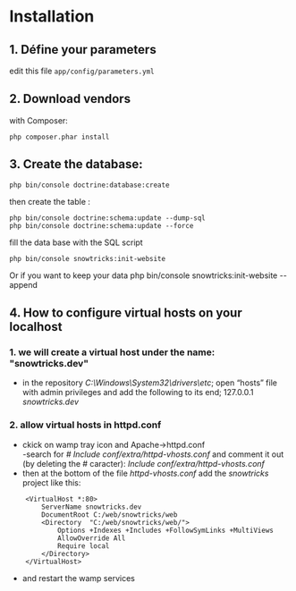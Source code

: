 # Installation
## 1. Défine your parameters
edit this file `app/config/parameters.yml`

## 2. Download vendors
with Composer:

    php composer.phar install

## 3. Create the database:

    php bin/console doctrine:database:create

then create the table :

    php bin/console doctrine:schema:update --dump-sql
    php bin/console doctrine:schema:update --force

fill the data base with the SQL script

    php bin/console snowtricks:init-website
Or if you want to keep your data
    php bin/console snowtricks:init-website --append

## 4. How to configure virtual hosts on your localhost
### 1. we will create a virtual host under the name: "snowtricks.dev"
- in the repository *C:\Windows\System32\drivers\etc*; open “hosts” file with admin privileges and add the following to its end;
127.0.0.1 *snowtricks.dev* 
### 2.  allow virtual hosts in httpd.conf  
- ckick on wamp tray icon and Apache->httpd.conf  
-search for *# Include conf/extra/httpd-vhosts.conf* and comment it out (by deleting the # caracter): *Include conf/extra/httpd-vhosts.conf*  
- then at the bottom of the file *httpd-vhosts.conf* add the *snowtricks* project like this:  
```
    <VirtualHost *:80>
	    ServerName snowtricks.dev
	    DocumentRoot C:/web/snowtricks/web
	    <Directory  "C:/web/snowtricks/web/">
    		Options +Indexes +Includes +FollowSymLinks +MultiViews
	    	AllowOverride All
		    Require local
	    </Directory>
    </VirtualHost>
```
- and restart the wamp services
